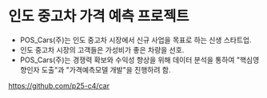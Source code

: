 # 인도 중고차 가격 예측 프로젝트
- POS_Cars(주)는 인도 중고차 시장에서 신규 사업을 목표로 하는 신생 스타트업.
- 인도 중고차 시장의 고객들은 가성비가 좋은 차량을 선호.
- POS_Cars(주)는 경쟁력 확보와 수익성 향상을 위해 데이터 분석을 통하여 "핵심영향인자 도출"과 "가격예측모델 개발"을 진행하려 함.

https://github.com/p25-c4/car
